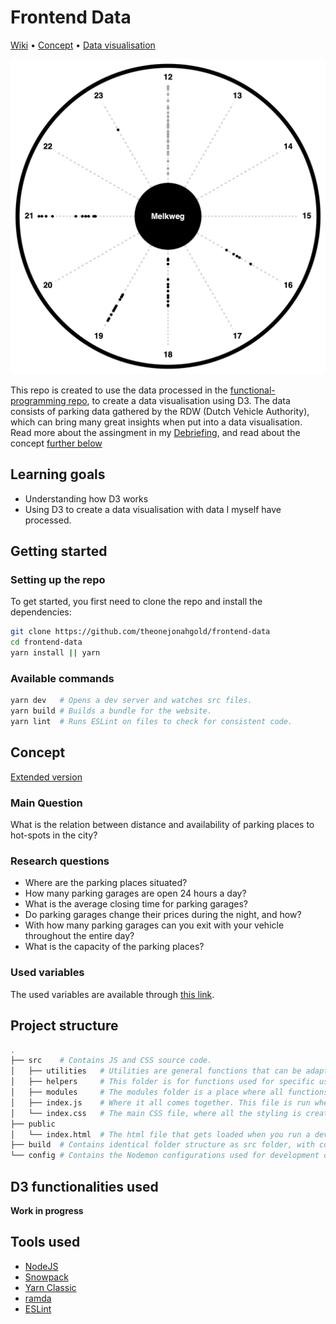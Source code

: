 # Frontend Data

[Wiki](https://github.com/theonejonahgold/frontend-data/wiki) • [Concept](#concept) • [Data visualisation](https://frontend-data.jonahmeijers.nl)

![Screenshot of data-visualisation](docs/screenshot.png)

This repo is created to use the data processed in the [functional-programming repo](https://github.com/theonejonahgold/functional-programming), to create a data visualisation using D3. The data consists of parking data gathered by the RDW (Dutch Vehicle Authority), which can bring many great insights when put into a data visualisation. Read more about the assingment in my [Debriefing](https://github.com/theonejonahgold/functional-programming/wiki/Debriefing-🐒), and read about the concept [further below](#concept)

## Learning goals

- Understanding how D3 works
- Using D3 to create a data visualisation with data I myself have processed.

## Getting started

### Setting up the repo

To get started, you first need to clone the repo and install the dependencies:

```bash
git clone https://github.com/theonejonahgold/frontend-data
cd frontend-data
yarn install || yarn
```

### Available commands

```bash
yarn dev   # Opens a dev server and watches src files.
yarn build # Builds a bundle for the website.
yarn lint  # Runs ESLint on files to check for consistent code.
```

## Concept

[Extended version](https://github.com/theonejonahgold/functional-programming/wiki/Concept-🦧)

### Main Question

What is the relation between distance and availability of parking places to hot-spots in the city?

### Research questions

- Where are the parking places situated?
- How many parking garages are open 24 hours a day?
- What is the average closing time for parking garages?
- Do parking garages change their prices during the night, and how?
- With how many parking garages can you exit with your vehicle throughout the entire day?
- What is the capacity of the parking places?

### Used variables

The used variables are available through [this link](https://github.com/theonejonahgold/functional-programming/wiki/Concept-🦧#gebruikte-variabelen).

## Project structure

```bash
.
├── src    # Contains JS and CSS source code.
│   ├── utilities   # Utilities are general functions that can be adapted to certain use cases. They are divided into files named after the type they manipulate.
│   ├── helpers     # This folder is for functions used for specific use cases like language parsing.
│   ├── modules     # The modules folder is a place where all functions compositions are written.
│   ├── index.js    # Where it all comes together. This file is run when compiled to JS code.
│   └── index.css   # The main CSS file, where all the styling is created using TailwindCSS.
├── public
│   └── index.html  # The html file that gets loaded when you run a dev server or run start a production build.
├── build  # Contains identical folder structure as src folder, with compiled JS code, node modules compiled to web modules.
└── config # Contains the Nodemon configurations used for development of this project.
```

## D3 functionalities used

**Work in progress**


## Tools used

- [NodeJS](https://nodejs.org/en/)
- [Snowpack](https://snowpack.dev)
- [Yarn Classic](https://classic.yarnpkg.com/lang/en/)
- [ramda](https://github.com/ramda/ramda)
- [ESLint](https://eslint.org)
